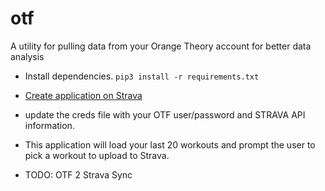 # otf
A utility for pulling data from your Orange Theory account for better data analysis

* Install dependencies. `pip3 install -r requirements.txt`
* [Create application on Strava](https://www.strava.com/settings/api)
* update the creds file with your OTF user/password and STRAVA API information.

* This application will load your last 20 workouts and prompt the user to pick a workout to upload to Strava.  

* TODO: OTF 2 Strava Sync 


